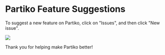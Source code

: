 # Partiko Feature Suggestions
To suggest a new feature on Partiko, click on "Issues", and then click "New issue".

![](https://i.imgur.com/zttYfRE.png)

Thank you for helping make Partiko better!
